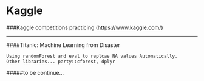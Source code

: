 # Kaggle
###Kaggle competitions practicing (https://www.kaggle.com/)

***

####Titanic: Machine Learning from Disaster
```
Using randomForest and eval to replcae NA values Automatically.
Other libraries... party::cforest, dplyr
```


#####to be continue...
